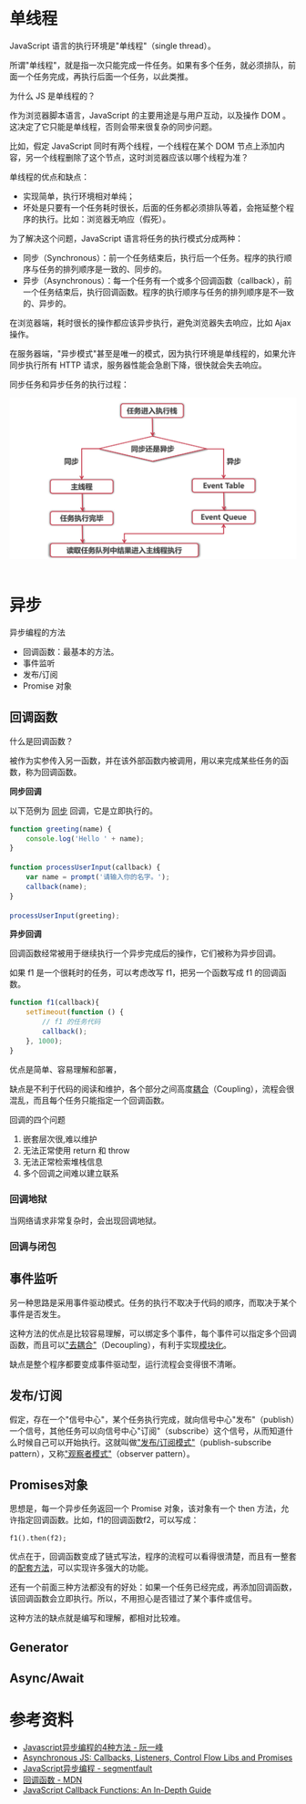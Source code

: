 # 单线程



JavaScript 语言的执行环境是"单线程"（single thread）。

所谓"单线程"，就是指一次只能完成一件任务。如果有多个任务，就必须排队，前面一个任务完成，再执行后面一个任务，以此类推。



为什么 JS 是单线程的？

作为浏览器脚本语言，JavaScript 的主要用途是与用户互动，以及操作 DOM 。这决定了它只能是单线程，否则会带来很复杂的同步问题。

比如，假定 JavaScript 同时有两个线程，一个线程在某个 DOM 节点上添加内容，另一个线程删除了这个节点，这时浏览器应该以哪个线程为准？



单线程的优点和缺点：

- 实现简单，执行环境相对单纯；
- 坏处是只要有一个任务耗时很长，后面的任务都必须排队等着，会拖延整个程序的执行。比如：浏览器无响应（假死）。

为了解决这个问题，JavaScript 语言将任务的执行模式分成两种：

- 同步（Synchronous）：前一个任务结束后，执行后一个任务。程序的执行顺序与任务的排列顺序是一致的、同步的。
- 异步（Asynchronous）：每一个任务有一个或多个回调函数（callback），前一个任务结束后，执行回调函数。程序的执行顺序与任务的排列顺序是不一致的、异步的。

在浏览器端，耗时很长的操作都应该异步执行，避免浏览器失去响应，比如 Ajax 操作。

在服务器端，"异步模式"甚至是唯一的模式，因为执行环境是单线程的，如果允许同步执行所有 HTTP 请求，服务器性能会急剧下降，很快就会失去响应。

同步任务和异步任务的执行过程：

<div align="center"> <img src="pics/task.9fef93a6.png"/> </div><br>







# 异步

异步编程的方法

- 回调函数：最基本的方法。
- 事件监听
- 发布/订阅
- Promise 对象



## **回调函数**

什么是回调函数？

被作为实参传入另一函数，并在该外部函数内被调用，用以来完成某些任务的函数，称为回调函数。











**同步回调**

以下范例为 [同步](https://developer.mozilla.org/en-US/docs/Glossary/synchronous) 回调，它是立即执行的。

```js
function greeting(name) {
    console.log('Hello ' + name);
}

function processUserInput(callback) {
    var name = prompt('请输入你的名字。');
    callback(name);
}

processUserInput(greeting);
```

**异步回调**

回调函数经常被用于继续执行一个异步完成后的操作，它们被称为异步回调。





如果 f1 是一个很耗时的任务，可以考虑改写 f1，把另一个函数写成 f1 的回调函数。

```js
function f1(callback){
    setTimeout(function () {
        // f1 的任务代码
        callback();
    }, 1000);
}
```

优点是简单、容易理解和部署，

缺点是不利于代码的阅读和维护，各个部分之间高度[耦合](http://en.wikipedia.org/wiki/Coupling_(computer_programming))（Coupling），流程会很混乱，而且每个任务只能指定一个回调函数。





回调的四个问题

1. 嵌套层次很,难以维护
2. 无法正常使用 return 和 throw
3. 无法正常检索堆栈信息
4. 多个回调之间难以建立联系





### 回调地狱

当网络请求非常复杂时，会出现回调地狱。





### 回调与闭包





## **事件监听**

另一种思路是采用事件驱动模式。任务的执行不取决于代码的顺序，而取决于某个事件是否发生。

这种方法的优点是比较容易理解，可以绑定多个事件，每个事件可以指定多个回调函数，而且可以["去耦合"](http://en.wikipedia.org/wiki/Decoupling)（Decoupling），有利于实现[模块化](http://www.ruanyifeng.com/blog/2012/10/javascript_module.html)。

缺点是整个程序都要变成事件驱动型，运行流程会变得很不清晰。

## **发布/订阅**

假定，存在一个"信号中心"，某个任务执行完成，就向信号中心"发布"（publish）一个信号，其他任务可以向信号中心"订阅"（subscribe）这个信号，从而知道什么时候自己可以开始执行。这就叫做["发布/订阅模式"](http://en.wikipedia.org/wiki/Publish-subscribe_pattern)（publish-subscribe pattern），又称["观察者模式"](http://en.wikipedia.org/wiki/Observer_pattern)（observer pattern）。





## **Promises对象**

思想是，每一个异步任务返回一个 Promise 对象，该对象有一个 then 方法，允许指定回调函数。比如，f1的回调函数f2，可以写成：

```
f1().then(f2);
```

优点在于，回调函数变成了链式写法，程序的流程可以看得很清楚，而且有一整套的[配套方法](http://api.jquery.com/category/deferred-object/)，可以实现许多强大的功能。

还有一个前面三种方法都没有的好处：如果一个任务已经完成，再添加回调函数，该回调函数会立即执行。所以，不用担心是否错过了某个事件或信号。

这种方法的缺点就是编写和理解，都相对比较难。



## Generator





## Async/Await













# 参考资料

- [Javascript异步编程的4种方法 - 阮一峰](http://www.ruanyifeng.com/blog/2012/12/asynchronous%EF%BC%BFjavascript.html)
- [Asynchronous JS: Callbacks, Listeners, Control Flow Libs and Promises](http://sporto.github.io/blog/2012/12/09/callbacks-listeners-promises/)
- [JavaScript异步编程 - segmentfault](https://segmentfault.com/a/1190000015711829)
- [回调函数 - MDN](https://developer.mozilla.org/zh-CN/docs/Glossary/Callback_function)
- [JavaScript Callback Functions: An In-Depth Guide](https://dzone.com/articles/javascript-callback-functions-in-depth-guide-for-2)


